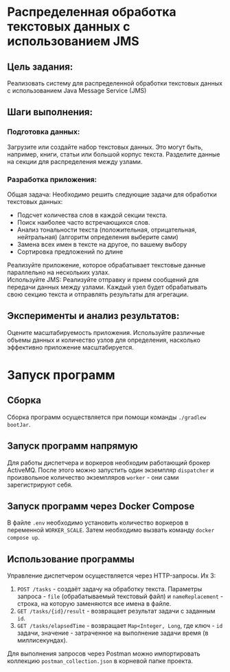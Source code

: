 # Распределенная обработка текстовых данных с использованием JMS

## Цель задания:
Реализовать систему для распределенной обработки текстовых данных с использованием Java Message Service (JMS)

## Шаги выполнения:

### Подготовка данных:
Загрузите или создайте набор текстовых данных. Это могут быть, например, книги, статьи или большой корпус текста. Разделите данные на секции для распределения между узлами.

### Разработка приложения:
Общая задача: Необходимо решить следующие задачи для обработки текстовых данных:
 * Подсчет количества слов в каждой секции текста.
 * Поиск наиболее часто встречающихся слов.
 * Анализ тональности текста (положительная, отрицательная, нейтральная) (алгоритм определения выберите сами)
 * Замена всех имен в тексте на другое, по вашему выбору
 * Сортировка предложений по длине

Реализуйте приложение, которое обрабатывает текстовые данные параллельно на нескольких узлах.\
Используйте JMS: Реализуйте отправку и прием сообщений для передачи данных между узлами. Каждый узел будет обрабатывать свою секцию текста и отправлять результаты для агрегации.

## Эксперименты и анализ результатов:
Оцените масштабируемость приложения. Используйте различные объемы данных и количество узлов для определения, насколько эффективно приложение масштабируется.

# Запуск программ

## Сборка

Сборка программ осуществляется при помощи команды `./gradlew bootJar`.

## Запуск программ напрямую

Для работы диспетчера и воркеров необходим работающий брокер ActiveMQ.
После этого можно запустить один экземпляр `dispatcher` и произвольное количество экземпляров `worker` - они сами зарегистрируют себя.

## Запуск программ через Docker Compose

В файле `.env` необходимо установить количество воркеров в переменной `WORKER_SCALE`. Затем необходимо вызвать команду `docker compose up`.

## Использование программы

Управление диспетчером осуществляется через HTTP-запросы. Их 3:
1. `POST /tasks` - создаёт задачу на обработку текста. Параметры запроса - `file` (обрабатываемый текстовый файл) и `nameReplacement` - строка, на которую заменяются все имена в файле.
2. `GET /tasks/{id}/result` - возвращает результат задачи с заданным `id`.
3. `GET /tasks/elapsedTime` - возвращает `Map<Integer, Long`, где ключ - `id` задачи, значение - затраченное на выполнение задачи время (в миллисекундах).

Для выполнения запросов через Postman можно импортировать коллекцию `postman_collection.json` в корневой папке проекта.